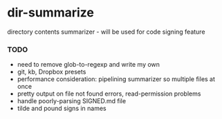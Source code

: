 dir-summarize
=============

directory contents summarizer - will be used for code signing feature

### TODO

  - need to remove glob-to-regexp and write my own
  - git, kb, Dropbox presets
  - performance consideration: pipelining summarizer so multiple files at once
  - pretty output on file not found errors, read-permission problems
  - handle poorly-parsing SIGNED.md file
  - tilde and pound signs in names